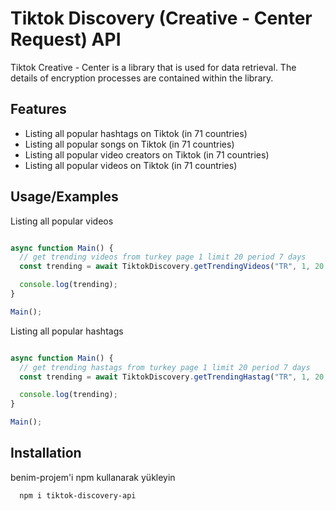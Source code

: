 
# Tiktok Discovery (Creative - Center Request) API

Tiktok Creative - Center is a library that is used for data retrieval. The details of encryption processes are contained within the library.



## Features

- Listing all popular hashtags on Tiktok (in 71 countries)
- Listing all popular songs on Tiktok (in 71 countries)
- Listing all popular video creators on Tiktok (in 71 countries)
- Listing all popular videos on Tiktok (in 71 countries)
## Usage/Examples

Listing all popular videos
```javascript

async function Main() {
  // get trending videos from turkey page 1 limit 20 period 7 days
  const trending = await TiktokDiscovery.getTrendingVideos("TR", 1, 20, 7);

  console.log(trending);
}

Main();
```

Listing all popular hashtags
```javascript

async function Main() {
  // get trending hastags from turkey page 1 limit 20 period 7 days
  const trending = await TiktokDiscovery.getTrendingHastag("TR", 1, 20, 7);

  console.log(trending);
}

Main();
```

  
## Installation

benim-projem'i npm kullanarak yükleyin

```bash 
  npm i tiktok-discovery-api
```
    